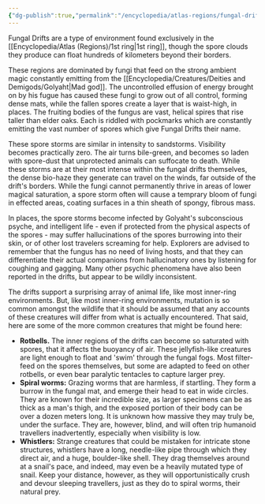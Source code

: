 ```yaml
---
{"dg-publish":true,"permalink":"/encyclopedia/atlas-regions/fungal-drifts/"}
---
```


Fungal Drifts are a type of environment found exclusively in the [[Encyclopedia/Atlas (Regions)/1st ring\|1st ring]], though the spore clouds they produce can float hundreds of kilometers beyond their borders.

These regions are dominated by fungi that feed on the strong ambient magic constantly emitting from the [[Encyclopedia/Creatures/Deities and Demigods/Golyaht\|Mad god]]. The uncontrolled effusion of energy brought on by his fugue has caused these fungi to grow out of all control, forming dense mats, while the fallen spores create a layer that is waist-high, in places. The fruiting bodies of the fungus are vast, helical spires that rise taller than elder oaks. Each is riddled with pockmarks which are constantly emitting the vast number of spores which give Fungal Drifts their name.

These spore storms are similar in intensity to sandstorms. Visibility becomes practically zero. The air turns bile-green, and becomes so laden with spore-dust that unprotected animals can suffocate to death. While these storms are at their most intense within the fungal drifts themselves, the dense bio-haze they generate can travel on the winds, far outside of the drift's borders. While the fungi cannot permanently thrive in areas of lower magical saturation, a spore storm often will cause a temprary bloom of fungi in effected areas, coating surfaces in a thin sheath of spongy, fibrous mass. 

In places, the spore storms become infected by Golyaht's subconscious psyche, and intelligent life - even if protected from the physical aspects of the spores - may suffer hallucinations of the spores burrowing into their skin, or of other lost travelers screaming for help. Explorers are advised to remember that the fungus has no need of living hosts, and that they can differentiate their actual companions from hallucinatory ones by listening for coughing and gagging. Many other psychic phenomena have also been reported in the drifts, but appear to be wildly inconsistent.

The drifts support a surprising array of animal life, like most inner-ring environments. But, like most inner-ring environments, mutation is so common amongst the wildlife that it should be assumed that any accounts of these creatures will differ from what is actually encountered. That said, here are some of the more common creatures that might be found here:

- **Rotbells.** The inner regions of the drifts can become so saturated with spores, that it affects the buoyancy of air. These jellyfish-like creatures are light enough to float and 'swim' through the fungal fogs. Most filter-feed on the spores themselves, but some are adapted to feed on other rotbells, or even bear paralytic tentacles to capture larger prey.
- **Spiral worms:** Grazing worms that are harmless, if startling. They form a burrow in the fungal mat, and emerge their head to eat in wide circles. They are known for their incredible size, as larger specimens can be as thick as a man's thigh, and the exposed portion of their body can be over a dozen meters long. It is unknown how massive they may truly be, under the surface. They are, however, blind, and will often trip humanoid travellers inadvertently, especially when visibility is low.
- **Whistlers:** Strange creatures that could be mistaken for intricate stone structures, whistlers have a long, needle-like pipe through which they direct air, and a huge, boulder-like shell. They drag themselves around at a snail's pace, and indeed, may even be a heavily mutated type of snail. Keep your distance, however, as they will opportunistically crush and devour sleeping travellers, just as they do to spiral worms, their natural prey.